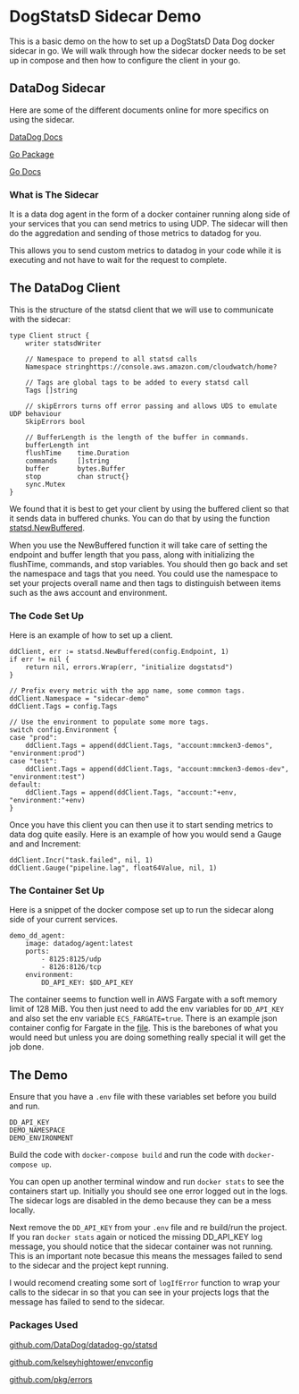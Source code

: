 # DogStatsD Sidecar Demo

This is a basic demo on the how to set up a DogStatsD Data Dog docker sidecar in go.
We will walk through how the sidecar docker needs to be set up in compose
and then how to configure the client in your go.

## DataDog Sidecar

Here are some of the different documents online for more specifics on using the sidecar.

[DataDog Docs](https://docs.datadoghq.com/developers/dogstatsd/)

[Go Package](https://github.com/DataDog/datadog-go/tree/master/statsd)

[Go Docs](https://godoc.org/github.com/DataDog/datadog-go/statsd)

### What is The Sidecar

It is a data dog agent in the form of a docker container running along side of your services that you can send
metrics to using UDP. The sidecar will then do the aggredation and sending of those metrics to
datadog for you.

This allows you to send custom metrics to datadog in your code while it is executing and not have to
wait for the request to complete.

## The DataDog Client

This is the structure of the statsd client that we will use to communicate with the sidecar:

    type Client struct {
        writer statsdWriter

        // Namespace to prepend to all statsd calls
        Namespace stringhttps://console.aws.amazon.com/cloudwatch/home?

        // Tags are global tags to be added to every statsd call
        Tags []string

        // skipErrors turns off error passing and allows UDS to emulate UDP behaviour
        SkipErrors bool

        // BufferLength is the length of the buffer in commands.
        bufferLength int
        flushTime    time.Duration
        commands     []string
        buffer       bytes.Buffer
        stop         chan struct{}
        sync.Mutex
    }

We found that it is best to get your client by using the buffered client so that it sends
data in buffered chunks. You can do that by using the function [statsd.NewBuffered](https://godoc.org/github.com/DataDog/datadog-go/statsd#NewBuffered).

When you use the NewBuffered function it will take care of setting the endpoint and buffer length that you pass,
along with initializing the flushTime, commands, and stop variables. You should then go back and set the
namespace and tags that you need. You could use the namespace to set your projects overall name and then
tags to distinguish between items such as the aws account and environment.

### The Code Set Up

Here is an example of how to set up a client.

    ddClient, err := statsd.NewBuffered(config.Endpoint, 1)
    if err != nil {
        return nil, errors.Wrap(err, "initialize dogstatsd")
    }

    // Prefix every metric with the app name, some common tags.
    ddClient.Namespace = "sidecar-demo"
    ddClient.Tags = config.Tags

    // Use the environment to populate some more tags.
    switch config.Environment {
    case "prod":
        ddClient.Tags = append(ddClient.Tags, "account:mmcken3-demos", "environment:prod")
    case "test":
        ddClient.Tags = append(ddClient.Tags, "account:mmcken3-demos-dev", "environment:test")
    default:
        ddClient.Tags = append(ddClient.Tags, "account:"+env, "environment:"+env)
    }

Once you have this client you can then use it to start sending metrics to data dog quite easily.
Here is an example of how you would send a Gauge and and Increment:

    ddClient.Incr("task.failed", nil, 1)
    ddClient.Gauge("pipeline.lag", float64Value, nil, 1)

### The Container Set Up

Here is a snippet of the docker compose set up to run the sidecar along side of your
current services.

    demo_dd_agent:
        image: datadog/agent:latest
        ports:
            - 8125:8125/udp
            - 8126:8126/tcp
        environment:
            DD_API_KEY: $DD_API_KEY

The container seems to function well in AWS Fargate with a soft memory limit of 128 MiB.
You then just need to add the env variables for `DD_API_KEY` and also set the env
variable `ECS_FARGATE=true`. There is an example json container config for Fargate in
the [file](aws-config-example.json). This is the barebones of what you would need but unless
you are doing something really special it will get the job done.

## The Demo

Ensure that you have a `.env` file with these variables set before you build and run.

    DD_API_KEY
    DEMO_NAMESPACE
    DEMO_ENVIRONMENT

Build the code with `docker-compose build` and run the code with `docker-compose up`.

You can open up another terminal window and run `docker stats` to see the containers start up.
Initially you should see one error logged out in the logs. The sidecar logs are disabled in the
demo because they can be a mess locally.

Next remove the `DD_API_KEY` from your `.env` file and re build/run the project. If you ran
`docker stats` again or noticed the missing DD_API_KEY log message, you should notice that
the sidecar container was not running. This is an important note becasue this means the messages
failed to send to the sidecar and the project kept running.

I would recomend creating some sort of `logIfError` function to wrap your calls to the sidecar in
so that you can see in your projects logs that the message has failed to send to the sidecar.

### Packages Used

[github.com/DataDog/datadog-go/statsd](https://github.com/DataDog/datadog-go/statsd)

[github.com/kelseyhightower/envconfig](https://github.com/kelseyhightower/envconfig)

[github.com/pkg/errors](https://github.com/pkg/errors)